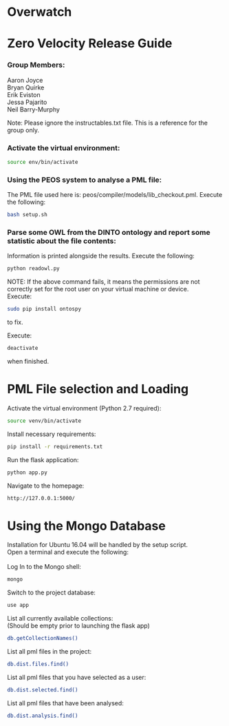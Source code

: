 # Overwatch

# Zero Velocity Release Guide

### Group Members:
Aaron Joyce
<br/>
Bryan Quirke
<br/>
Erik Eviston
<br/>
Jessa Pajarito
<br/>
Neil Barry-Murphy

Note: Please ignore the instructables.txt file. This is a reference for the group only.

### Activate the virtual environment:
```bash
source env/bin/activate
```

### Using the PEOS system to analyse a PML file:
The PML file used here is: peos/compiler/models/lib_checkout.pml. Execute the following:

```bash
bash setup.sh
```

### Parse some OWL from the DINTO ontology and report some statistic about the file contents:
Information is printed alongside the results.
Execute the following:
```python
python readowl.py
```

NOTE: If the above command fails, it means the permissions are not correctly set for the 
root user on your virtual machine or device.
<br/>
Execute:
```bash
sudo pip install ontospy
```
to fix.

Execute:
```bash
deactivate
```
when finished.

# PML File selection and Loading

Activate the virtual environment (Python 2.7 required):
```bash
source venv/bin/activate
```

Install necessary requirements:
```bash
pip install -r requirements.txt
```

Run the flask application:
```bash
python app.py
```

Navigate to the homepage:
```bash
http://127.0.0.1:5000/
```

# Using the Mongo Database
Installation for Ubuntu 16.04 will be handled by the setup script.
<br/>
Open a terminal and execute the following:
<br/><br/>
Log In to the Mongo shell:
```bash
mongo
```
Switch to the project database:
```bash
use app
```
List all currently available collections:
<br/>
(Should be empty prior to launching the flask app)
```bash
db.getCollectionNames()
```
List all pml files in the project:
```bash
db.dist.files.find()
```
List all pml files that you have selected as a user:
```bash
db.dist.selected.find()
```
List all pml files that have been analysed:
```bash
db.dist.analysis.find()
```